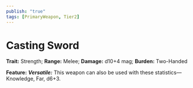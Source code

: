 ```yaml
---
publish: "true"
tags: [PrimaryWeapon, Tier2]
---
```

# Casting Sword

**Trait:** Strength; **Range:** Melee; **Damage:** d10+4 mag; **Burden:** Two-Handed

**Feature:** ***Versatile:*** This weapon can also be used with these statistics—Knowledge, Far, d6+3.
